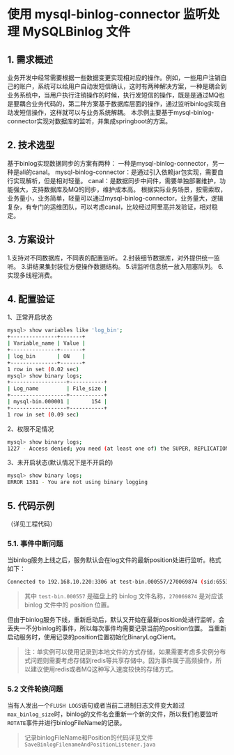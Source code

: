# 使用 mysql-binlog-connector 监听处理 MySQLBinlog 文件

## 1. 需求概述
   业务开发中经常需要根据一些数据变更实现相对应的操作。例如，一些用户注销自己的账户，系统可以给用户自动发短信确认，这时有两种解决方案，一种是耦合到业务系统中，当用户执行注销操作的时候，执行发短信的操作，既是是通过MQ也是要耦合业务代码的，第二种方案基于数据库层面的操作，通过监听binlog实现自动发短信操作，这样就可以与业务系统解耦。
   本示例主要基于mysql-binlog-connector实现对数据库的监听，并集成springboot的方案。

## 2. 技术选型
   基于binlog实现数据同步的方案有两种：
   一种是mysql-binlog-connector，另一种是ali的canal。
   mysql-binlog-connector：是通过引入依赖jar包实现，需要自行实现解析，但是相对轻量。
   canal：是数据同步中间件，需要单独部署维护，功能强大，支持数据库及MQ的同步，维护成本高。
   根据实际业务场景，按需索取，业务量小，业务简单，轻量可以通过mysql-binlog-connector，业务量大，逻辑复杂，有专门的运维团队，可以考虑canal，比较经过阿里高并发验证，相对稳定。

## 3. 方案设计
   1.支持对不同数据库，不同表的配置监听。
   2.封装细节数据库，对外提供统一监听。
   3.讲结果集封装位方便操作数据结构。
   5.讲监听信息统一放入阻塞队列。
   6.实现多线程消费。

## 4. 配置验证

1、正常开启状态

```bash
mysql> show variables like 'log_bin';
+---------------+-------+
| Variable_name | Value |
+---------------+-------+
| log_bin       | ON    |
+---------------+-------+
1 row in set (0.02 sec)
mysql> show binary logs;
+------------------+-----------+
| Log_name         | File_size |
+------------------+-----------+
| mysql-bin.000001 |       154 |
+------------------+-----------+
1 row in set (0.09 sec)
```

2、权限不足情况

```bash
mysql> show binary logs;
1227 - Access denied; you need (at least one of) the SUPER, REPLICATION CLIENT privilege(s) for this operation
```

3、未开启状态(默认情况下是不开启的)

```bash
mysql> show binary logs;
ERROR 1381 - You are not using binary logging
```

## 5. 代码示例

（详见工程代码）

### 5.1. 事件中断问题

当binlog服务上线之后，服务默认会在log文件的最新position处进行监听。格式如下：

```bash
Connected to 192.168.10.220:3306 at test-bin.000557/270069874 (sid:65535, cid:1089065)
```

> 其中 `test-bin.000557` 是磁盘上的 binlog 文件名称，`270069874` 是对应该 binlog 文件中的 position 位置。

但由于binlog服务下线，重新启动后，默认又开始在最新position处进行监听，会丢失一不分binlog的事件，所以每次事件均需要记录当前的position位置。
当重新启动服务时，使用记录的position位置初始化BinaryLogClient。

> 注：单实例可以使用记录到本地文件的方式存储，如果需要考虑多实例分布式问题则需要考虑存储到redis等共享存储中。因为事件属于高频操作，所以建议使用redis或者MQ这种写入速度较快的存储方式。

### 5.2 文件轮换问题

当有人发出一个`FLUSH LOGS`语句或者当前二进制日志文件变大超过`max_binlog_size`时，binlog的文件名会重新一个新的文件，所以我们也要监听`ROTATE`事件并进行binlogFileName的记录。

> 记录binlogFileName和Position的代码详见文件 `SaveBinlogFilenameAndPositionListener.java`


